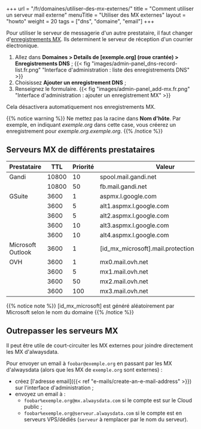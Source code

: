 +++
url = "/fr/domaines/utiliser-des-mx-externes/"
title = "Comment utiliser un serveur mail externe"
menuTitle = "Utiliser des MX externes"
layout = "howto"
weight = 20
tags = ["dns", "domaine", "email"]
+++

Pour utiliser le serveur de messagerie d'un autre prestataire, il faut changer d'[enregistrements MX](https://fr.wikipedia.org/wiki/Enregistrement_Mail_eXchanger). Ils determinent le serveur de réception d'un courrier électronique.

1. Allez dans **Domaines > Details de [exemple.org] (roue crantée) > Enregistrements DNS** ;
{{< fig "images/admin-panel_dns-record-list.fr.png" "Interface d'administration : liste des enregistrements DNS" >}}
2. Choisissez **Ajouter un enregistrement DNS** ;
3. Renseignez le formulaire.
{{< fig "images/admin-panel_add-mx.fr.png" "Interface d'administration : ajouter un enregistrement MX" >}}

Cela désactivera automatiquement nos enregistrements MX.

{{% notice warning %}}
Ne mettez pas la racine dans **Nom d'hôte**. Par exemple, en indiquant _exemple.org_ dans cette case, vous créerez un enregistrement pour _exemple.org.exemple.org_.
{{% /notice %}}

## Serveurs MX de différents prestataires

| Prestataire       | TTL   | Priorité | Valeur                                        |
|-------------------|-------|----------|-----------------------------------------------|
| Gandi             | 10800 | 10       | spool.mail.gandi.net                          |
|                   | 10800 | 50       | fb.mail.gandi.net                             |
| GSuite            | 3600  | 1        | aspmx.l.google.com                            |
|                   | 3600  | 5        | alt1.aspmx.l.google.com                       |
|                   | 3600  | 5        | alt2.aspmx.l.google.com                       |
|                   | 3600  | 10       | alt3.aspmx.l.google.com                       |
|                   | 3600  | 10       | alt4.aspmx.l.google.com                       |
| Microsoft Outlook | 3600  | 1        | [id_mx_microsoft].mail.protection.outlook.com |
| OVH               | 3600  | 1        | mx0.mail.ovh.net                              |
|                   | 3600  | 5        | mx1.mail.ovh.net                              |
|                   | 3600  | 50       | mx2.mail.ovh.net                              |
|                   | 3600  | 100      | mx3.mail.ovh.net                              |

{{% notice note %}}
[id_mx_microsoft] est généré aléatoirement par Microsoft selon le nom du domaine
{{% /notice %}}

## Outrepasser les serveurs MX

Il peut être utile de court-circuiter les MX externes pour joindre directement les MX d'alwaysdata.

Pour envoyer un email à `foobar@exemple.org` en passant par les MX d'alwaysdata (alors que les MX de `exemple.org` sont externes) :

- créez [l'adresse email]({{< ref "e-mails/create-an-e-mail-address" >}}) sur l'interface d'administration ;
- envoyez un email à :
    - `foobar%exemple.org@mx.alwaysdata.com` si le compte est sur le Cloud public ;
    - `foobar%exemple.org@serveur.alwaysdata.com` si le compte est en serveurs VPS/dédiés (`serveur` à remplacer par le nom du serveur).
